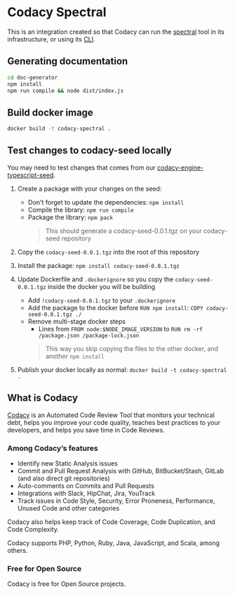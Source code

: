 # Codacy Spectral

This is an integration created so that Codacy can run the [spectral](https://github.com/stoplightio/spectral)
tool in its infrastructure, or using its [CLI](https://github.com/codacy/codacy-analysis-cli).

## Generating documentation

```bash
cd doc-generator
npm install
npm run compile && node dist/index.js
```

## Build docker image

```bash
docker build -t codacy-spectral .
```

## Test changes to codacy-seed locally
You may need to test changes that comes from our [codacy-engine-typescript-seed](https://github.com/codacy/codacy-engine-typescript-seed).

1. Create a package with your changes on the seed:
    * Don't forget to update the dependencies: `npm install`
    * Compile the library: `npm run compile`
    * Package the library: `npm pack`
        > This should generate a codacy-seed-0.0.1.tgz on your codacy-seed repository

2.  Copy the `codacy-seed-0.0.1.tgz` into the root of this repository

3.  Install the package: `npm install codacy-seed-0.0.1.tgz`

4.  Update Dockerfile and `.dockerignore` so you copy the `codacy-seed-0.0.1.tgz` inside the docker you will be building
    *  Add `!codacy-seed-0.0.1.tgz` to your `.dockerignore`
    *  Add the package to the docker before `RUN npm install`: `COPY codacy-seed-0.0.1.tgz ./`
    *  Remove multi-stage docker steps
        *  Lines from `FROM node:$NODE_IMAGE_VERSION` to `RUN rm -rf /package.json /package-lock.json`
        > This way you skip copying the files to the other docker, and another `npm install`

5.  Publish your docker locally as normal: `docker build -t codacy-spectral .`

## What is Codacy

[Codacy](https://www.codacy.com/) is an Automated Code Review Tool that monitors your technical debt, helps you improve your code quality, teaches best practices to your developers, and helps you save time in Code Reviews.

### Among Codacy’s features

- Identify new Static Analysis issues
- Commit and Pull Request Analysis with GitHub, BitBucket/Stash, GitLab (and also direct git repositories)
- Auto-comments on Commits and Pull Requests
- Integrations with Slack, HipChat, Jira, YouTrack
- Track issues in Code Style, Security, Error Proneness, Performance, Unused Code and other categories

Codacy also helps keep track of Code Coverage, Code Duplication, and Code Complexity.

Codacy supports PHP, Python, Ruby, Java, JavaScript, and Scala, among others.

### Free for Open Source

Codacy is free for Open Source projects.
